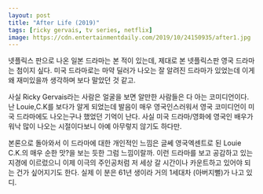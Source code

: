 ```yaml
---
layout: post
title: "After Life (2019)"
tags: [ricky gervais, tv series, netflix]
image: https://cdn.entertainmentdaily.com/2019/10/24150935/after1.jpg
---
```


넷플릭스 판으로 나온 일본 드라마는 본 적이 있는데, 제대로 본 넷플릭스판 영국 드라마는 첨이지 싶다. 미국 드라마로는 마약 딜러가 나오는 잘 알려진 드라마가 있었는데 이게 왜 재미있을까 생각하며 보다 말았던 것 같고. 

사실 Ricky Gervais라는 사람은 얼굴을 보면 알만한 사람들은 다 아는 코미디언이다. 난 Louie,C.K를 보다가 알게 되었는데 발음이 매우 영국인스러워서 영국 코미디언이 미국 드라마에도 나오는구나 했었던 기억이 난다. 사실 미국 드라마/영화에 영국인 배우가 워낙 많이 나오는 시절이다보니 아예 아무렇지 않기도 하다만.

본론으로 돌아와서 이 드라마에 대한 개인적인 느낌은 글쎄 영국엑센트로 된 Louie C.K.의 매우 순한 맛?을 보는 듯한 그럼 느낌이랄까. 이런 드라마를 보고 공감하고 있는 지경에 이르렀으니 이제 이극의 주인공처럼 저 세상 갈 시간이나 카운트하고 있어야 되는 건가 싶어지기도 한다. 실제 이 분은 61년 생이라 거의 1세대차 (아버지뻘)가 나고 있디.